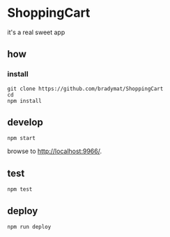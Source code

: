 
# ShoppingCart

it's a real sweet app

## how

### install

```
git clone https://github.com/bradymat/ShoppingCart
cd 
npm install
```

## develop

```
npm start
```

browse to <http://localhost:9966/>.

## test

```
npm test
```

## deploy

```
npm run deploy
```
